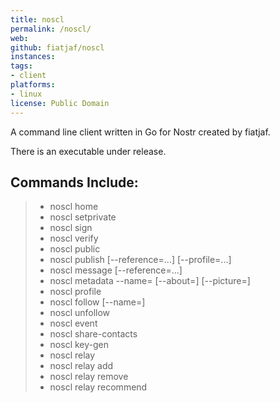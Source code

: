 ```yaml
---
title: noscl
permalink: /noscl/
web:
github: fiatjaf/noscl
instances:
tags:
- client
platforms:
- linux
license: Public Domain
---
```

A command line client written in Go for Nostr created by fiatjaf.

There is an executable under release. 

## Commands Include: 

> - noscl home
> - noscl setprivate <key>
> - noscl sign <event-json>
> - noscl verify <event-json>
> - noscl public
> - noscl publish [--reference=<id>...] [--profile=<id>...] <content>
> - noscl message [--reference=<id>...] <id> <content>
> - noscl metadata --name=<name> [--about=<about>] [--picture=<picture>]
> - noscl profile <key>
> - noscl follow <key> [--name=<name>]
> - noscl unfollow <key>
> - noscl event <id>
> - noscl share-contacts
> - noscl key-gen
> - noscl relay
> - noscl relay add <url>
> - noscl relay remove <url>
> - noscl relay recommend <url>

